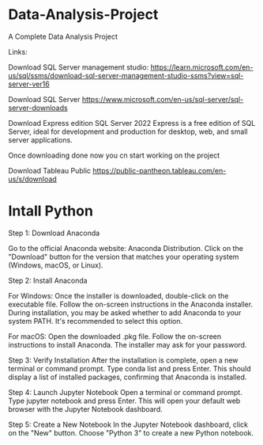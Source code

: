 # Data-Analysis-Project
A Complete Data Analysis Project 

Links:

Download SQL Server management studio:
https://learn.microsoft.com/en-us/sql/ssms/download-sql-server-management-studio-ssms?view=sql-server-ver16

Download SQL Server
https://www.microsoft.com/en-us/sql-server/sql-server-downloads

Download Express edition 
SQL Server 2022 Express is a free edition of SQL Server, ideal for development and production for desktop, web, and small server applications.

Once downloading done now you cn start working on the project

Download Tableau Public
https://public-pantheon.tableau.com/en-us/s/download

# Intall Python

Step 1: Download Anaconda

Go to the official Anaconda website: Anaconda Distribution. Click on the "Download" button for the version that matches your operating system (Windows, macOS, or Linux).

Step 2: Install Anaconda

For Windows: Once the installer is downloaded, double-click on the executable file. Follow the on-screen instructions in the Anaconda installer. During installation, you may be asked whether to add Anaconda to your system PATH. It's recommended to select this option.

For macOS: Open the downloaded .pkg file. Follow the on-screen instructions to install Anaconda. The installer may ask for your password.

Step 3: Verify Installation After the installation is complete, open a new terminal or command prompt. Type conda list and press Enter. This should display a list of installed packages, confirming that Anaconda is installed.

Step 4: Launch Jupyter Notebook Open a terminal or command prompt. Type jupyter notebook and press Enter. This will open your default web browser with the Jupyter Notebook dashboard.

Step 5: Create a New Notebook In the Jupyter Notebook dashboard, click on the "New" button. Choose "Python 3" to create a new Python notebook.

